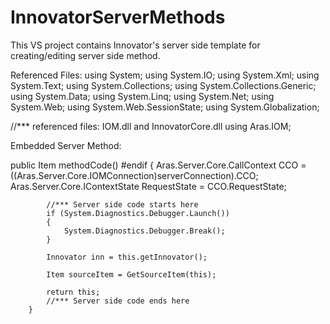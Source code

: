 # InnovatorServerMethods

This VS project contains Innovator's server side template for creating/editing server side method.

Referenced Files:
  using System;
  using System.IO;
  using System.Xml;
  using System.Text;
  using System.Collections;
  using System.Collections.Generic;
  using System.Data;
  using System.Linq;
  using System.Net;
  using System.Web;
  using System.Web.SessionState;
  using System.Globalization;

  //*** referenced files: IOM.dll and InnovatorCore.dll
  using Aras.IOM;

Embedded Server Method:

  public Item methodCode()
  #endif
        {
            Aras.Server.Core.CallContext CCO = ((Aras.Server.Core.IOMConnection)serverConnection).CCO;
            Aras.Server.Core.IContextState RequestState = CCO.RequestState;
           
           
            //*** Server side code starts here
            if (System.Diagnostics.Debugger.Launch())
            {
                System.Diagnostics.Debugger.Break();
            }

            Innovator inn = this.getInnovator();
           
            Item sourceItem = GetSourceItem(this);
           
            return this;
            //*** Server side code ends here
        }
        

